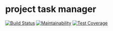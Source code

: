 # project task manager
[![Build Status](https://travis-ci.org/GarrySh/project-lvl4-s195.svg?branch=master)](https://travis-ci.org/GarrySh/project-lvl4-s195)
[![Maintainability](https://api.codeclimate.com/v1/badges/e87247d473f588c60589/maintainability)](https://codeclimate.com/github/GarrySh/project-lvl4-s195/maintainability)
[![Test Coverage](https://api.codeclimate.com/v1/badges/e87247d473f588c60589/test_coverage)](https://codeclimate.com/github/GarrySh/project-lvl4-s195/test_coverage)


